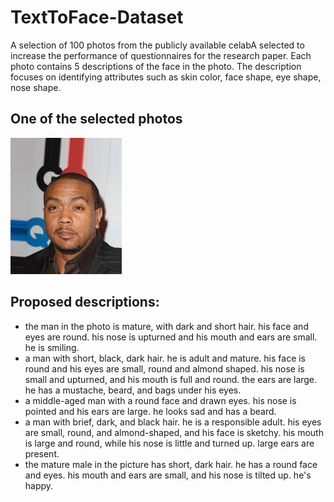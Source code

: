 # TextToFace-Dataset
A selection of 100 photos from the publicly available celabA selected to increase the performance of questionnaires for the research paper. Each photo contains 5 descriptions of the face in the photo. The description focuses on identifying attributes such as skin color, face shape, eye shape, nose shape.

## One of the selected photos

![Alt text](https://github.com/ChydzinskaKasia/TextToFace-Dataset/blob/main/images/face_51/face_51.jpg?raw=true "Face of the man")

## Proposed descriptions:

- the man in the photo is mature, with dark and short hair. his face and eyes are round. his nose is upturned and his mouth and ears are small. he is smiling.
- a man with short, black, dark hair. he is adult and mature. his face is round and his eyes are small, round and almond shaped. his nose is small and upturned, and his mouth is full and round. the ears are large. he has a mustache, beard, and bags under his eyes.
- a middle-aged man with a round face and drawn eyes. his nose is pointed and his ears are large. he looks sad and has a beard.
- a man with brief, dark, and black hair. he is a responsible adult. his eyes are small, round, and almond-shaped, and his face is sketchy. his mouth is large and round, while his nose is little and turned up. large ears are present.
- the mature male in the picture has short, dark hair. he has a round face and eyes. his mouth and ears are small, and his nose is tilted up. he's happy.
